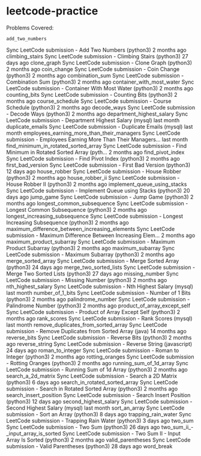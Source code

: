 # leetcode-practice

  Problems Covered:
  

    add_two_numbers
Sync LeetCode submission - Add Two Numbers (python3)
2 months ago
climbing_stairs
Sync LeetCode submission - Climbing Stairs (python3)
27 days ago
clone_graph
Sync LeetCode submission - Clone Graph (python3)
2 months ago
coin_change
Sync LeetCode submission - Coin Change (python3)
2 months ago
combination_sum
Sync LeetCode submission - Combination Sum (python3)
2 months ago
container_with_most_water
Sync LeetCode submission - Container With Most Water (python3)
2 months ago
counting_bits
Sync LeetCode submission - Counting Bits (python3)
2 months ago
course_schedule
Sync LeetCode submission - Course Schedule (python3)
2 months ago
decode_ways
Sync LeetCode submission - Decode Ways (python3)
2 months ago
department_highest_salary
Sync LeetCode submission - Department Highest Salary (mysql)
last month
duplicate_emails
Sync LeetCode submission - Duplicate Emails (mysql)
last month
employees_earning_more_than_their_managers
Sync LeetCode submission - Employees Earning More Than Their Managers…
last month
find_minimum_in_rotated_sorted_array
Sync LeetCode submission - Find Minimum in Rotated Sorted Array (pyth…
2 months ago
find_pivot_index
Sync LeetCode submission - Find Pivot Index (python3)
2 months ago
first_bad_version
Sync LeetCode submission - First Bad Version (python3)
12 days ago
house_robber
Sync LeetCode submission - House Robber (python3)
2 months ago
house_robber_ii
Sync LeetCode submission - House Robber II (python3)
2 months ago
implement_queue_using_stacks
Sync LeetCode submission - Implement Queue using Stacks (python3)
20 days ago
jump_game
Sync LeetCode submission - Jump Game (python3)
2 months ago
longest_common_subsequence
Sync LeetCode submission - Longest Common Subsequence (python3)
2 months ago
longest_increasing_subsequence
Sync LeetCode submission - Longest Increasing Subsequence (python3)
2 months ago
maximum_difference_between_increasing_elements
Sync LeetCode submission - Maximum Difference Between Increasing Elem…
2 months ago
maximum_product_subarray
Sync LeetCode submission - Maximum Product Subarray (python3)
2 months ago
maximum_subarray
Sync LeetCode submission - Maximum Subarray (python3)
2 months ago
merge_sorted_array
Sync LeetCode submission - Merge Sorted Array (python3)
24 days ago
merge_two_sorted_lists
Sync LeetCode submission - Merge Two Sorted Lists (python3)
27 days ago
missing_number
Sync LeetCode submission - Missing Number (python3)
2 months ago
nth_highest_salary
Sync LeetCode submission - Nth Highest Salary (mysql)
last month
number_of_1_bits
Sync LeetCode submission - Number of 1 Bits (python3)
2 months ago
palindrome_number
Sync LeetCode submission - Palindrome Number (python3)
2 months ago
product_of_array_except_self
Sync LeetCode submission - Product of Array Except Self (python3)
2 months ago
rank_scores
Sync LeetCode submission - Rank Scores (mysql)
last month
remove_duplicates_from_sorted_array
Sync LeetCode submission - Remove Duplicates from Sorted Array (java)
14 months ago
reverse_bits
Sync LeetCode submission - Reverse Bits (python3)
2 months ago
reverse_string
Sync LeetCode submission - Reverse String (javascript)
24 days ago
roman_to_integer
Sync LeetCode submission - Roman to Integer (python3)
2 months ago
rotting_oranges
Sync LeetCode submission - Rotting Oranges (python3)
2 months ago
running_sum_of_1d_array
Sync LeetCode submission - Running Sum of 1d Array (python3)
2 months ago
search_a_2d_matrix
Sync LeetCode submission - Search a 2D Matrix (python3)
6 days ago
search_in_rotated_sorted_array
Sync LeetCode submission - Search in Rotated Sorted Array (python3)
2 months ago
search_insert_position
Sync LeetCode submission - Search Insert Position (python3)
12 days ago
second_highest_salary
Sync LeetCode submission - Second Highest Salary (mysql)
last month
sort_an_array
Sync LeetCode submission - Sort an Array (python3)
8 days ago
trapping_rain_water
Sync LeetCode submission - Trapping Rain Water (python3)
3 days ago
two_sum
Sync LeetCode submission - Two Sum (python3)
26 days ago
two_sum_ii_-_input_array_is_sorted
Sync LeetCode submission - Two Sum II - Input Array Is Sorted (python3)
2 months ago
valid_parentheses
Sync LeetCode submission - Valid Parentheses (python3)
28 days ago
word_break
    
